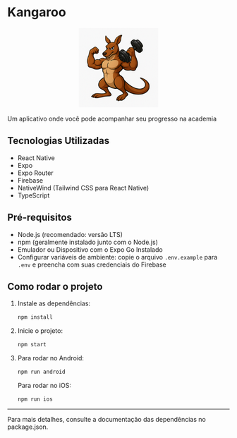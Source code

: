 # Kangaroo

<p align="center">
  <img src=".github/assets/kangaroo_logo.png" alt="Kangaroo Logo" width="180" />
</p>

Um aplicativo onde você pode acompanhar seu progresso na academia

## Tecnologias Utilizadas

- React Native
- Expo
- Expo Router
- Firebase
- NativeWind (Tailwind CSS para React Native)
- TypeScript

## Pré-requisitos

- Node.js (recomendado: versão LTS)
- npm (geralmente instalado junto com o Node.js)
- Emulador ou Dispositivo com o Expo Go Instalado
- Configurar variáveis de ambiente: copie o arquivo `.env.example` para `.env` e preencha com suas credenciais do Firebase

## Como rodar o projeto

1. Instale as dependências:

   ```bash
   npm install
   ```

2. Inicie o projeto:

   ```bash
   npm start
   ```

3. Para rodar no Android:
   ```bash
   npm run android
   ```
   Para rodar no iOS:
   ```bash
   npm run ios
   ```

---

Para mais detalhes, consulte a documentação das dependências no package.json.
